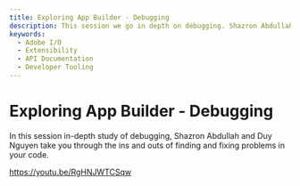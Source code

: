 ```yaml
---
title: Exploring App Builder - Debugging
description: This session we go in depth on debugging. Shazron Abdullah & Duy Nguyen take you through the ins and outs of finding problems in your code. 
keywords:
  - Adobe I/O
  - Extensibility
  - API Documentation
  - Developer Tooling  
---
```


# Exploring App Builder - Debugging

In this session in-depth study of debugging, Shazron Abdullah and Duy Nguyen take you through the ins and outs of finding and fixing problems in your code.

<Media slots="video"/>

<https://youtu.be/RgHNJWTCSqw>
